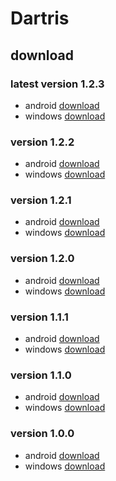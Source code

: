 # Dartris

## download

### latest version 1.2.3
* android [download](https://github.com/fivecarsword/Dartris-Release/blob/main/dartris%201.2.3/dartris%201.2.3%20-%20android.apk)
* windows [download](https://github.com/fivecarsword/Dartris-Release/blob/main/dartris%201.2.3/dartris%201.2.3%20-%20windows.7z)

### version 1.2.2
* android [download](https://github.com/fivecarsword/Dartris-Release/raw/main/dartris%201.2.2/dartris%201.2.2%20-%20android.apk)
* windows [download](https://github.com/fivecarsword/Dartris-Release/raw/main/dartris%201.2.2/dartris%201.2.2%20-%20windows.7z)

### version 1.2.1
* android [download](https://github.com/fivecarsword/Dartris-Release/raw/main/dartris%201.2.1/dartris%201.2.1%20-%20android.apk)
* windows [download](https://github.com/fivecarsword/Dartris-Release/raw/main/dartris%201.2.1/dartris%201.2.1%20-%20windows.7z)

### version 1.2.0
* android [download](https://github.com/fivecarsword/Dartris-Release/raw/main/dartris%201.2.0/dartris%201.2.0%20-%20android.apk)
* windows [download](https://github.com/fivecarsword/Dartris-Release/raw/main/dartris%201.2.0/dartris%201.2.0%20-%20windows.7z)

### version 1.1.1
* android [download](https://github.com/fivecarsword/Dartris-Release/raw/main/dartris%201.1.1/dartris%201.1.1%20-%20android.apk)
* windows [download](https://github.com/fivecarsword/Dartris-Release/raw/main/dartris%201.1.1/dartris%201.1.1%20-%20windows.7z)

### version 1.1.0
* android [download](https://github.com/fivecarsword/Dartris-Release/raw/main/dartris%201.1.0/dartris%201.1.0%20-%20android.apk)
* windows [download](https://github.com/fivecarsword/Dartris-Release/raw/main/dartris%201.1.0/dartris%201.1.0%20-%20windows.7z)

### version 1.0.0
* android [download](https://github.com/fivecarsword/Dartris-Release/raw/main/dartris%201.0.0/dartris%201.0.0%20-%20android.apk)
* windows [download](https://github.com/fivecarsword/Dartris-Release/raw/main/dartris%201.0.0/dartris%201.0.0%20-%20windows.7z)
